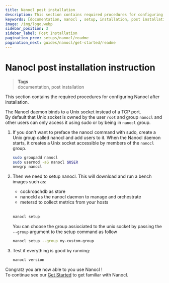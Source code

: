 ```yaml
---
title: Nanocl post installation
description: This section contains required procedures for configuring Nanocl after installation.
keywords: [documentation, nanocl , setup, installation, post installation]
image: /img/logo.webp
sidebar_position: 3
sidebar_label: Post Installation
pagination_prev: setups/nanocl/readme
pagination_next: guides/nanocl/get-started/readme
---
```


# Nanocl post installation instruction

> **Tags** <br />
> documentation, post installation

This section contains the required procedures for configuring Nanocl after installation.

The Nanocl daemon binds to a Unix socket instead of a TCP port. <br />
By default that Unix socket is owned by the user `root` and group `nanocl` and other users can only access it using sudo or by being in `nanocl` group. <br />

1.  If you don't want to preface the nanocl command with sudo, create a Unix group
    called nanocl and add users to it. When the Nanocl daemon starts, it creates a
    Unix socket accessible by members of the `nanocl` group.

    ```sh
    sudo groupadd nanocl
    sudo usermod -aG nanocl $USER
    newgrp nanocl
    ```

2.  Then we need to setup nanocl.
    This will download and run a bench images such as:
    
    * cockroachdb as store
    * nanocld as the nanocl daemon to manage and orchestrate
    * metersd to collect metrics from your hosts <br /><br />

    ```sh
    nanocl setup
    ```

    You can choose the group assiociated to the unix socket by passing the `--group` argument to the setup command as follow

    ```sh
    nanocl setup --group my-custom-group
    ```

3.  Test if everything is good by running:

    ```sh
    nanocl version
    ```

Congratz you are now able to you use Nanocl ! <br />
To continue see our [Get Started](/docs/guides/nanocl/get-started/1.orientation-and-setup.md) to get familiar with Nanocl.
